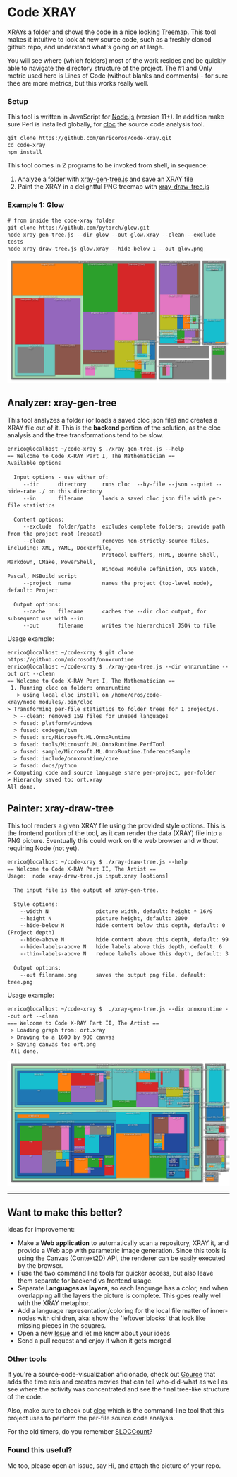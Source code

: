 # Code XRAY
XRAYs a folder and shows the code in a nice looking
[Treemap](https://en.wikipedia.org/wiki/Treemapping). This tool makes it intuitive to look at
new source code, such as a freshly cloned github repo, and understand what's going on at large.

You will see where (which folders) most of the work resides and be quickly able to
navigate the directory structure of the project. The #1 and Only metric used here is Lines
of Code (without blanks and comments) - for sure thee are more metrics, but this  works really well.

### Setup
This tool is written in JavaScript for [Node.js](https://nodejs.org) (version 11+). In addition
make sure Perl is installed globally, for [cloc](https://github.com/AlDanial/cloc) the source
code analysis tool.
```console
git clone https://github.com/enricoros/code-xray.git
cd code-xray
npm install
```

This tool comes in 2 programs to be invoked from shell, in sequence: 
1. Analyze a folder with [xray-gen-tree.js](blob/master/xray-gen-tree.js) and save an XRAY file 
1. Paint the XRAY in a delightful PNG treemap with [xray-draw-tree.js](blob/master/xray-draw-tree.js)

### Example 1: Glow
```console
# from inside the code-xray folder
git clone https://github.com/pytorch/glow.git
node xray-gen-tree.js --dir glow --out glow.xray --clean --exclude tests
node xray-draw-tree.js glow.xray --hide-below 1 --out glow.png
```
<img src="https://raw.githubusercontent.com/enricoros/code-xray/master/examples/glow.17ec51e2.png">

## Analyzer: xray-gen-tree
This tool analyzes a folder (or loads a saved cloc json file) and creates a XRAY file out of it.
This is the **backend** portion of the solution, as the cloc analysis and the tree transformations
tend to be slow.
```console
enrico@localhost ~/code-xray $ ./xray-gen-tree.js --help  
== Welcome to Code X-RAY Part I, The Mathematician ==
Available options

  Input options - use either of:
     --dir      directory     runs cloc  --by-file --json --quiet --hide-rate ./ on this directory
     --in       filename      loads a saved cloc json file with per-file statistics

  Content options:
     --exclude  folder/paths  excludes complete folders; provide path from the project root (repeat)
     --clean                  removes non-strictly-source files, including: XML, YAML, Dockerfile,
                              Protocol Buffers, HTML, Bourne Shell, Markdown, CMake, PowerShell,
                              Windows Module Definition, DOS Batch, Pascal, MSBuild script
     --project  name          names the project (top-level node), default: Project

  Output options:
     --cache    filename      caches the --dir cloc output, for subsequent use with --in
     --out      filename      writes the hierarchical JSON to file
```
Usage example:
```console
enrico@localhost ~/code-xray $ git clone https://github.com/microsoft/onnxruntime
enrico@localhost ~/code-xray $ ./xray-gen-tree.js --dir onnxruntime --out ort --clean
== Welcome to Code X-RAY Part I, The Mathematician ==
 1. Running cloc on folder: onnxruntime
   > using local cloc install on /home/eros/code-xray/node_modules/.bin/cloc
> Transforming per-file statistics to folder trees for 1 project/s.
  > --clean: removed 159 files for unused languages
  > fused: platform/windows
  > fused: codegen/tvm
  > fused: src/Microsoft.ML.OnnxRuntime
  > fused: tools/Microsoft.ML.OnnxRuntime.PerfTool
  > fused: sample/Microsoft.ML.OnnxRuntime.InferenceSample
  > fused: include/onnxruntime/core
  > fused: docs/python
> Computing code and source language share per-project, per-folder
> Hierarchy saved to: ort.xray
All done.
```

## Painter: xray-draw-tree
This tool renders a given XRAY file using the provided style options. This is the frontend portion
of the tool, as it can render the data (XRAY) file into a PNG picture. Eventually this could work
on the web browser and without requiring Node (not yet).   
```console
enrico@localhost ~/code-xray $ ./xray-draw-tree.js --help  
== Welcome to Code X-RAY Part II, The Artist ==
Usage:  node xray-draw-tree.js input.xray [options]

  The input file is the output of xray-gen-tree.

  Style options:
    --width N               picture width, default: height * 16/9
    --height N              picture height, default: 2000
    --hide-below N          hide content below this depth, default: 0 (Project depth)
    --hide-above N          hide content above this depth, default: 99
    --hide-labels-above N   hide labels above this depth, default: 6
    --thin-labels-above N   reduce labels above this depth, default: 3

  Output options:
    --out filename.png      saves the output png file, default: tree.png
```
Usage example:
```console
enrico@localhost ~/code-xray $  ./xray-gen-tree.js --dir onnxruntime --out ort --clean
=== Welcome to Code X-RAY Part II, The Artist ==
 > Loading graph from: ort.xray
 > Drawing to a 1600 by 900 canvas
 > Saving canvas to: ort.png
 All done.
```
<img src="https://raw.githubusercontent.com/enricoros/code-xray/master/examples/ort.08731589.png">

---

## Want to make this better?
Ideas for improvement:
* Make a **Web application** to automatically scan a repository, XRAY it, and provide a Web app with
parametric image generation. Since this tools is using the Canvas (Context2D) API, the renderer
can be easily executed by the browser.
* Fuse the two command line tools for quicker access, but also leave them separate for backend vs
frontend usage.
* Separate **Languages as layers**, so each language has a color, and when overlapping all
the layers the picture is complete. This goes really well with the XRAY metaphor.
* Add a language representation/coloring for the local file matter of inner-nodes with children,
aka: show the 'leftover blocks' that look like missing pieces in the squares.
* Open a new [Issue](issues/) and let me know about your ideas
* Send a pull request and enjoy it when it gets merged

### Other tools
If you're a source-code-visualization aficionado, check out
[Gource](https://github.com/acaudwell/Gource) that adds the time axis and creates movies that can
tell who-did-what as well as see where the activity was concentrated and see the final tree-like
structure of the code.

Also, make sure to check out [cloc](https://github.com/AlDanial/cloc) which is the command-line
tool that this project uses to perform the per-file source code analysis.

For the old timers, do you remember [SLOCCount](https://dwheeler.com/sloccount/)?

### Found this useful?
Me too, please open an issue, say Hi, and attach the picture of your repo.
